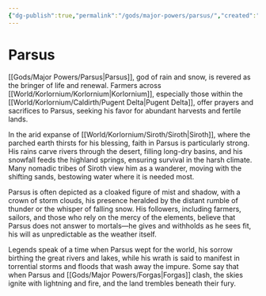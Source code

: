```yaml
---
{"dg-publish":true,"permalink":"/gods/major-powers/parsus/","created":"2025-03-01T11:25:15.086-07:00"}
---
```


# Parsus
[[Gods/Major Powers/Parsus\|Parsus]], god of rain and snow, is revered as the bringer of life and renewal. Farmers across [[World/Korlornium/Korlornium\|Korlornium]], especially those within the [[World/Korlornium/Caldirth/Pugent Delta\|Pugent Delta]], offer prayers and sacrifices to Parsus, seeking his favor for abundant harvests and fertile lands.

In the arid expanse of [[World/Korlornium/Siroth/Siroth\|Siroth]], where the parched earth thirsts for his blessing, faith in Parsus is particularly strong. His rains carve rivers through the desert, filling long-dry basins, and his snowfall feeds the highland springs, ensuring survival in the harsh climate. Many nomadic tribes of Siroth view him as a wanderer, moving with the shifting sands, bestowing water where it is needed most.

Parsus is often depicted as a cloaked figure of mist and shadow, with a crown of storm clouds, his presence heralded by the distant rumble of thunder or the whisper of falling snow. His followers, including farmers, sailors, and those who rely on the mercy of the elements, believe that Parsus does not answer to mortals—he gives and withholds as he sees fit, his will as unpredictable as the weather itself.

Legends speak of a time when Parsus wept for the world, his sorrow birthing the great rivers and lakes, while his wrath is said to manifest in torrential storms and floods that wash away the impure. Some say that when Parsus and [[Gods/Major Powers/Forgas\|Forgas]] clash, the skies ignite with lightning and fire, and the land trembles beneath their fury.